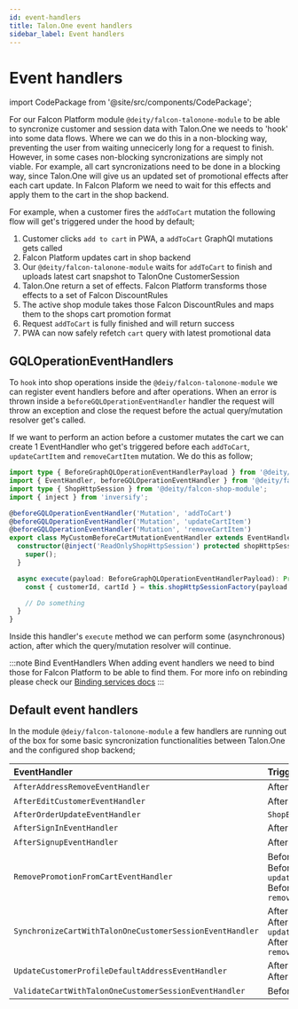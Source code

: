 ```yaml
---
id: event-handlers
title: Talon.One event handlers
sidebar_label: Event handlers
---
```


# Event handlers

import CodePackage from '@site/src/components/CodePackage';

<CodePackage name="@deity/falcon-talonone-module" />

For our Falcon Platform module `@deity/falcon-talonone-module` to be able to syncronize customer and session data with Talon.One we needs to 'hook' into some data flows. Where we can we do this in a non-blocking way, preventing the user from waiting unnecicerly long for a request to finish. However, in some cases non-blocking syncronizations are simply not viable. For example, all cart syncronizations need to be done in a blocking way, since Talon.One will give us an updated set of promotional effects after each cart update. In Falcon Plaform we need to wait for this effects and apply them to the cart in the shop backend.

For example, when a customer fires the `addToCart` mutation the following flow will get's triggered under the hood by default;

1. Customer clicks `add to cart` in PWA, a `addToCart` GraphQl mutations gets called
2. Falcon Platform updates cart in shop backend
3. Our `@deity/falcon-talonone-module` waits for `addToCart` to finish and uploads latest cart snapshot to TalonOne CustomerSession
4. Talon.One return a set of effects. Falcon Platform transforms those effects to a set of Falcon DiscountRules
5. The active shop module takes those Falcon DiscountRules and maps them to the shops cart promotion format
6. Request `addToCart` is fully finished and will return success
7. PWA can now safely refetch `cart` query with latest promotional data

## GQLOperationEventHandlers

To `hook` into shop operations inside the `@deiy/falcon-talonone-module` we can register event handlers before and after operations. When an error is thrown inside a `beforeGQLOperationEventHandler` handler the request will throw an exception and close the request before the actual query/mutation resolver get's called.

If we want to perform an action before a customer mutates the cart we can create 1 EventHandler who get's triggered before each `addToCart`, `updateCartItem` and `removeCartItem` mutation. We do this as follow;

```ts
import type { BeforeGraphQLOperationEventHandlerPayload } from '@deity/falcon-server-env';
import { EventHandler, beforeGQLOperationEventHandler } from '@deity/falcon-server-env';
import type { ShopHttpSession } from '@deity/falcon-shop-module';
import { inject } from 'inversify';

@beforeGQLOperationEventHandler('Mutation', 'addToCart')
@beforeGQLOperationEventHandler('Mutation', 'updateCartItem')
@beforeGQLOperationEventHandler('Mutation', 'removeCartItem')
export class MyCustomBeforeCartMutationEventHandler extends EventHandler<BeforeGraphQLOperationEventHandlerPayload> {
  constructor(@inject('ReadOnlyShopHttpSession') protected shopHttpSessionFactory: (httpSession) => ShopHttpSession) {
    super();
  }

  async execute(payload: BeforeGraphQLOperationEventHandlerPayload): Promise<void> {
    const { customerId, cartId } = this.shopHttpSessionFactory(payload.session);

    // Do something
  }
}
```

Inside this handler's `execute` method we can perform some (asynchronous) action, after which the query/mutation resolver will continue.

:::note Bind EventHandlers
When adding event handlers we need to bind those for Falcon Platform to be able to find them. For more info on rebinding please check our [Binding services docs](../../../server-v3/modules/module-api)
:::

## Default event handlers

In the module `@deiy/falcon-talonone-module` a few handlers are running out of the box for some basic syncronization functionalities between Talon.One and the configured shop backend;

| EventHandler                                             | Triggered                                                                                                              |
| :------------------------------------------------------- | :--------------------------------------------------------------------------------------------------------------------- |
| `AfterAddressRemoveEventHandler`                         | After Gql operation `removeAddress`                                                                                    |
| `AfterEditCustomerEventHandler`                          | After Gql operation `editCustomer`                                                                                     |
| `AfterOrderUpdateEventHandler`                           | `ShopEvents.ORDER_STATUS_UPDATED`                                                                                      |
| `AfterSignInEventHandler`                                | After Gql operation `signIn`                                                                                           |
| `AfterSignupEventHandler`                                | After Gql operation `signUp`                                                                                           |
| `RemovePromotionFromCartEventHandler`                    | Before Gql operation `addToCart`<br />Before Gql operation `updateCartItem`<br />Before Gql operation `removeCartItem` |
| `SynchronizeCartWithTalonOneCustomerSessionEventHandler` | After Gql operation `addToCart`<br />After Gql operation `updateCartItem`<br />After Gql operation `removeCartItem`    |
| `UpdateCustomerProfileDefaultAddressEventHandler`        | After Gql operation `addAddress`<br />After Gql operation `editAddress`                                                |
| `ValidateCartWithTalonOneCustomerSessionEventHandler`    | Before Gql operation `placeOrder`                                                                                      |
